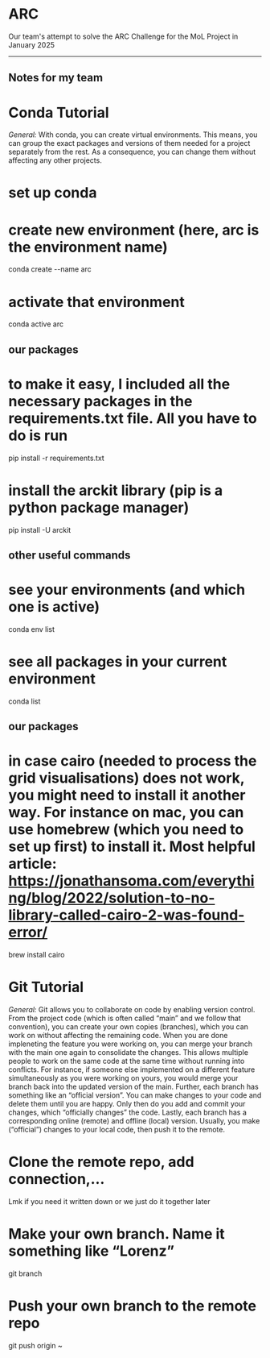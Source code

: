 # ARC
Our team's attempt to solve the ARC Challenge for the MoL Project in January 2025


--------------------
## Notes for my team

# Conda Tutorial 

*General:* With conda, you can create virtual environments. This means, you can group the exact packages and versions of them needed for a project separately from the rest. As a consequence, you can change them without affecting any other projects.

# set up conda

# create new environment (here, arc is the environment name)
conda create --name arc

# activate that environment
conda active arc


## our packages

# to make it easy, I included all the necessary packages in the requirements.txt file. All you have to do is run
pip install -r requirements.txt





# install the arckit library (pip is a python package manager)
pip install -U arckit


## other useful commands

# see your environments (and which one is active)
conda env list

# see all packages in your current environment
conda list



## our packages

 # in case cairo (needed to process the grid visualisations) does not work, you might need to install it another way. For instance on mac, you can use homebrew (which you need to set up first) to install it. Most helpful article: https://jonathansoma.com/everything/blog/2022/solution-to-no-library-called-cairo-2-was-found-error/
brew install cairo



# Git Tutorial

*General:* Git allows you to collaborate on code by enabling version control. From the project code (which is often called “main” and we follow that convention), you can create your own copies (branches), which you can work on without affecting the remaining code. When you are done impleneting the feature you were working on, you can merge your branch with the main one again to consolidate the changes. This allows multiple people to work on the same code at the same time without running into conflicts. For instance, if someone else implemented on a different feature simultaneously as you were working on yours, you would merge your branch back into the updated version of the main.
Further, each branch has something like an “official version”. You can make changes to your code and delete them until you are happy. Only then do you add and commit your changes, which “officially changes” the code.
Lastly, each branch has a corresponding online (remote) and offline (local) version. Usually, you make (“official”) changes to your local code, then push it to the remote.



# Clone the remote repo, add connection,…
Lmk if you need it written down or we just do it together later


# Make your own branch. Name it something like “Lorenz”
git branch <branchname>

# Push your own branch to the remote repo
git push origin <branchname>~

